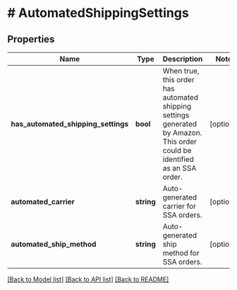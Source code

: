 # # AutomatedShippingSettings

## Properties

Name | Type | Description | Notes
------------ | ------------- | ------------- | -------------
**has_automated_shipping_settings** | **bool** | When true, this order has automated shipping settings generated by Amazon. This order could be identified as an SSA order. | [optional]
**automated_carrier** | **string** | Auto-generated carrier for SSA orders. | [optional]
**automated_ship_method** | **string** | Auto-generated ship method for SSA orders. | [optional]

[[Back to Model list]](../../README.md#models) [[Back to API list]](../../README.md#endpoints) [[Back to README]](../../README.md)
